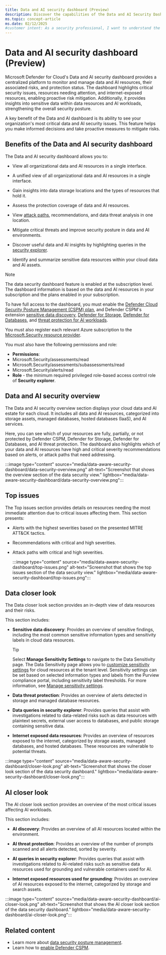 ```yaml
---
title: Data and AI security dashboard (Preview)
description: Discover the capabilities of the Data and AI Security Dashboard in Microsoft Defender for Cloud. Enhance your security posture and manage risks effectively.
ms.topic: concept-article
ms.date: 02/12/2025
#customer intent: As a security professional, I want to understand the information presented to me on the data and AI security dashboard so that I can effectively manage the security of my organization's data and AI estate, risks and insights.
---
```


# Data and AI security dashboard (Preview)

Microsoft Defender for Cloud's Data and AI security dashboard provides a centralized platform to monitor and manage data and AI resources, their associated risks, and protection status. The dashboard highlights critical security issues, resources needing attention, and internet-exposed resources, enabling proactive risk mitigation. Additionally, it provides insights into sensitive data within data resources and AI workloads, strengthening the overall security posture.

A key benefit of the Data and AI dashboard is its ability to see your organization's most critical data and AI security issues. This feature helps you make informed decisions and take proactive measures to mitigate risks.

## Benefits of the Data and AI security dashboard

The Data and AI security dashboard allows you to:

- View all organizational data and AI resources in a single interface.

- A unified view of all organizational data and AI resources in a single interface. 
- Gain insights into data storage locations and the types of resources that hold it.
- Assess the protection coverage of data and AI resources.
- View [attack paths](concept-attack-path.md), recommendations, and data threat analysis in one location.
- Mitigate critical threats and improve security posture in data and AI environments.
- Discover useful data and AI insights by highlighting queries in the [security explorer](how-to-manage-cloud-security-explorer.md).
- Identify and summarize sensitive data resources within your cloud data and AI assets.

> [!NOTE]
> The data security dashboard feature is enabled at the subscription level. The dashboard information is based on the data and AI resources in your subscription and the plans enabled in your subscription.
>
> To have full access to the dashboard, you must enable the [Defender Cloud Security Posture Management (CSPM) plan](tutorial-enable-cspm-plan.md), and Defender CSPM's extension [sensitive data discovery](tutorial-enable-cspm-plan.md#enable-the-components-of-the-defender-cspm-plan), [Defender for Storage](tutorial-enable-storage-plan.md), [Defender for Databases](tutorial-enable-databases-plan.md), and [threat protection for AI workloads](ai-onboarding.md).
>
> You must also register each relevant Azure subscription to the [Microsoft.Security resource provider](/azure/azure-resource-manager/management/resource-providers-and-types#register-resource-provider).
>
>  You must also have the following permissions and role:
> - **Permissions**:
>  - Microsoft.Security/assessments/read
>  - Microsoft.Security/assessments/subassessments/read
>  - Microsoft.Security/alerts/read
> - **Role** - the minimum required privileged role-based access control role of **Security explorer**.

## Data and AI security overview

The Data and AI security overview section displays your cloud data and AI estate for each cloud. It includes all data and AI resources, categorized into storage assets, managed databases, hosted databases (IaaS), and AI services.

Here, you can see which of your resources are fully, partially, or not protected by Defender CSPM, Defender for Storage, Defender for Databases, and AI threat protection. The dashboard also highlights which of your data and AI resources have high and critical severity recommendations based on alerts, or attack paths that need addressing.

:::image type="content" source="media/data-aware-security-dashboard/data-security-overview.png" alt-text="Screenshot that shows the overview section of the data security view." lightbox="media/data-aware-security-dashboard/data-security-overview.png":::

## Top issues

The Top issues section provides details on resources needing the most immediate attention due to critical issues affecting them. This section presents:

- Alerts with the highest severities based on the presented MITRE ATT&CK tactics.
- Recommendations with critical and high severities.
- Attack paths with critical and high severities.

    :::image type="content" source="media/data-aware-security-dashboard/top-issues.png" alt-text="Screenshot that shows the top issues section of the data security view." lightbox="media/data-aware-security-dashboard/top-issues.png":::

## Data closer look

The Data closer look section provides an in-depth view of data resources and their risks.

This section includes:

- **Sensitive data discovery**: Provides an overview of sensitive findings, including the most common sensitive information types and sensitivity labels in cloud data resources.

    > [!TIP]
    > Select **Manage Sensitivity Settings** to navigate to the Data Sensitivity page. The Data Sensitivity page allows you to [customize sensitivity settings](data-sensitivity-settings.md) for cloud resources at the tenant level. Sensitivity settings can be set based on selected information types and labels from the Purview compliance portal, including sensitivity label thresholds. For more information, see [Manage sensitivity settings](data-sensitivity-settings.md).

- **Data threat protection**: Provides an overview of alerts detected in storage and managed database resources.

- **Data queries in security explorer**: Provides queries that assist with investigations related to data-related risks such as data resources with plaintext secrets, external user access to databases, and public storage containing sensitive data.

- **Internet exposed data resources**: Provides an overview of resources exposed to the internet, categorized by storage assets, managed databases, and hosted databases. These resources are vulnerable to potential threats.

:::image type="content" source="media/data-aware-security-dashboard/closer-look.png" alt-text="Screenshot that shows the closer look section of the data security dashboard." lightbox="media/data-aware-security-dashboard/closer-look.png":::

## AI closer look

The AI closer look section provides an overview of the most critical issues affecting AI workloads.

This section includes:

- **AI discovery**: Provides an overview of all AI resources located within the environment.

- **AI threat protection**: Provides an overview of the number of prompts scanned and all alerts detected, sorted by severity.

- **AI queries in security explorer**: Provides queries that assist with investigations related to AI-related risks such as sensitive data resources used for grounding and vulnerable containers used for AI.

- **Internet exposed resources used for grounding**: Provides an overview of AI resources exposed to the internet, categorized by storage and search assets.

:::image type="content" source="media/data-aware-security-dashboard/ai-closer-look.png" alt-text="Screenshot that shows the AI closer look section of the data security dashboard." lightbox="media/data-aware-security-dashboard/ai-closer-look.png":::

## Related content

- Learn more about [data security posture management](concept-data-security-posture.md).
- Learn how to [enable Defender CSPM](tutorial-enable-cspm-plan.md).
